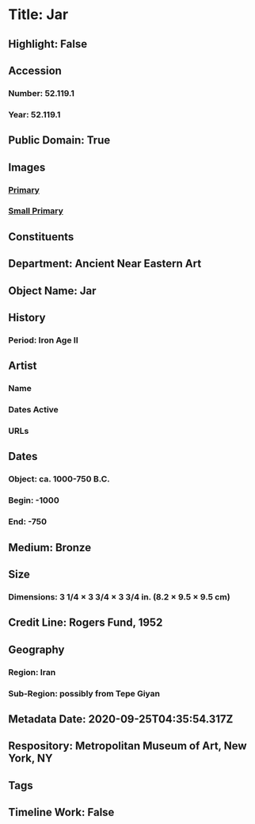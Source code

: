 # Title: Jar
## Highlight: False
## Accession
### Number: 52.119.1
### Year: 52.119.1
## Public Domain: True
## Images
### [Primary](https://images.metmuseum.org/CRDImages/an/original/ME52_119_1.jpg)
### [Small Primary](https://images.metmuseum.org/CRDImages/an/web-large/ME52_119_1.jpg)
## Constituents
## Department: Ancient Near Eastern Art
## Object Name: Jar
## History
### Period: Iron Age II
## Artist
### Name
### Dates Active
### URLs
## Dates
### Object: ca. 1000-750 B.C.
### Begin: -1000
### End: -750
## Medium: Bronze
## Size
### Dimensions: 3 1/4 × 3 3/4 × 3 3/4 in. (8.2 × 9.5 × 9.5 cm)
## Credit Line: Rogers Fund, 1952
## Geography
### Region: Iran
### Sub-Region: possibly from Tepe Giyan
## Metadata Date: 2020-09-25T04:35:54.317Z
## Respository: Metropolitan Museum of Art, New York, NY
## Tags
## Timeline Work: False